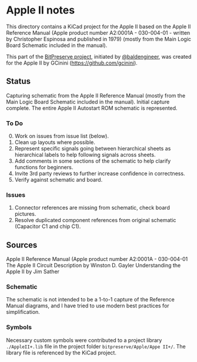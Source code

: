 # Apple II notes
This directory contains a KiCad project for the Apple II based on the Apple II Reference Manual (Apple product number A2:0001A - 030-004-01 - written by Christopher Espinosa and published in 1979)
(mostly from the Main Logic Board Schematic included in the manual).

This part of the [BitPreserve project](https://github.com/baldengineer/bit-preserve), initiated by [@baldengineer](https://github.com/baldengineer), was created for the Apple II by GCinini (https://github.com/gcinini).

## Status
Capturing schematic from the Apple II Reference Manual (mostly from the Main Logic Board Schematic included in the manual).
Initial capture complete. The entire Apple II Autostart ROM schematic is represented.


### To Do
 0) Work on issues from issue list (below).
 1) Clean up layouts where possible.
 2) Represent specific signals going between hierarchical sheets as hierarchical labels to help following signals across sheets.
 3) Add comments in some sections of the schematic to help clarify functions for beginners.
 4) Invite 3rd party reviews to further increase confidence in correctness.
 5) Verify against schematic and board.

### Issues
 1) Connector references are missing from schematic, check board pictures.
 2) Resolve duplicated component references from original schematic (Capacitor C1 and chip C1).

## Sources
Apple II Reference Manual (Apple product number A2:0001A - 030-004-01
The Apple II Circuit Description by Winston D. Gayler
Understanding the Apple II by Jim Sather

### Schematic
The schematic is not intended to be a 1-to-1 capture of the Reference Manual diagrams, and I have tried to use modern best practices for simplification.

### Symbols
Necessary custom symbols were contributed to a project library `./AppleII+.lib` file in the project folder `bitpreserve/Apple/Appe II+/`. The library file is referenced by the KiCad project.